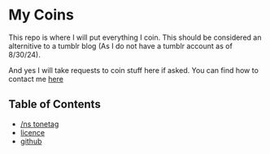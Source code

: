 # My Coins

This repo is where I will put everything I coin. This should be considered an alternitive to a tumblr blog (As I do not have a tumblr account as of 8/30/24).

And yes I will take requests to coin stuff here if asked. You can find how to contact me [here](https://about.showierdata.xyz)

## Table of Contents
- [/ns tonetag](./tonetag-ns-8-unkown-24.md)
- [licence](./wikis.md)
- [github](https://github.com/showierdata9978/coining-site)